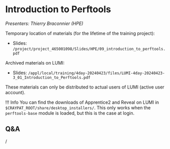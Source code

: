 # Introduction to Perftools

*Presenters: Thierry Braconnier (HPE)*

<!--
Course materials will be provided during and after the course.
-->

Temporary location of materials (for the lifetime of the training project):

-   Slides: `/project/project_465001098/Slides/HPE/09_introduction_to_perftools.pdf`

Archived materials on LUMI:

-   Slides: `/appl/local/training/4day-20240423/files/LUMI-4day-20240423-3_01_Introduction_to_Perftools.pdf`

<!--
-   Recording: `/appl/local/training/4day-20240423/recordings/3_01_Introduction_to_Perftools.mp4`
-->

These materials can only be distributed to actual users of LUMI (active user account).

!!! Info
    You can find the downloads of Apprentice2 and Reveal on LUMI in
    `$CRAYPAT_ROOT/share/desktop_installers/`. This only works when the
    `perftools-base` module is loaded, but this is the case at login.

## Q&A

/
